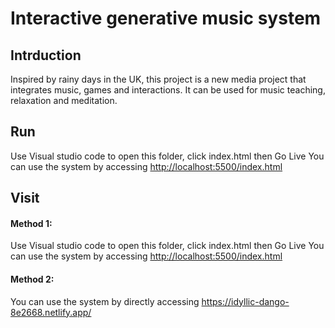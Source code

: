 # Interactive generative music system

## Intrduction
Inspired by rainy days in the UK, this project is a new media project that integrates music, games and interactions. It can be used for music teaching, relaxation and meditation.

## Run
Use Visual studio code to open this folder, click index.html then Go Live
You can use the system by accessing [http://localhost:5500/index.html](http://localhost:5500/index.html)

## Visit
#### Method 1: 
Use Visual studio code to open this folder, click index.html then Go Live
You can use the system by accessing [http://localhost:5500/index.html](http://localhost:5500/index.html)
#### Method 2: 
You can use the system by directly accessing https://idyllic-dango-8e2668.netlify.app/

